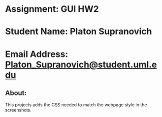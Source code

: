 # Assignment: GUI HW2
# Student Name: Platon Supranovich
# Email Address: Platon_Supranovich@student.uml.edu

## About:
This projects adds the CSS needed to match the webpage style in the screenshots.